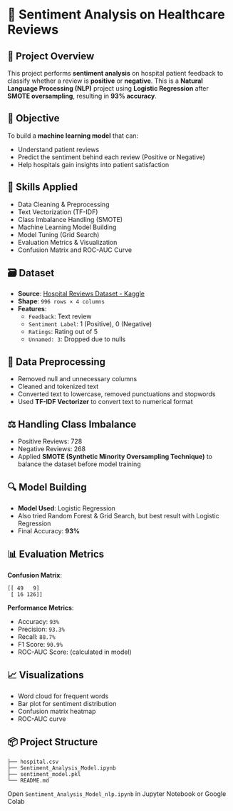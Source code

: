
# 🏥 Sentiment Analysis on Healthcare Reviews

## 📌 Project Overview
This project performs **sentiment analysis** on hospital patient feedback to classify whether a review is **positive** or **negative**. This is a **Natural Language Processing (NLP)** project using **Logistic Regression** after **SMOTE oversampling**, resulting in **93% accuracy**.

## 🎯 Objective
To build a **machine learning model** that can:
- Understand patient reviews
- Predict the sentiment behind each review (Positive or Negative)
- Help hospitals gain insights into patient satisfaction

## 🧠 Skills Applied
- Data Cleaning & Preprocessing
- Text Vectorization (TF-IDF)
- Class Imbalance Handling (SMOTE)
- Machine Learning Model Building
- Model Tuning (Grid Search)
- Evaluation Metrics & Visualization
- Confusion Matrix and ROC-AUC Curve

## 🗃️ Dataset
- **Source**: [Hospital Reviews Dataset - Kaggle](https://www.kaggle.com)
- **Shape**: `996 rows × 4 columns`
- **Features**:
  - `Feedback`: Text review
  - `Sentiment Label`: 1 (Positive), 0 (Negative)
  - `Ratings`: Rating out of 5
  - `Unnamed: 3`: Dropped due to nulls

## 🔧 Data Preprocessing
- Removed null and unnecessary columns
- Cleaned and tokenized text
- Converted text to lowercase, removed punctuations and stopwords
- Used **TF-IDF Vectorizer** to convert text to numerical format

## ⚖️ Handling Class Imbalance
- Positive Reviews: 728
- Negative Reviews: 268
- Applied **SMOTE (Synthetic Minority Oversampling Technique)** to balance the dataset before model training

## 🔍 Model Building
- **Model Used**: Logistic Regression
- Also tried Random Forest & Grid Search, but best result with Logistic Regression
- Final Accuracy: **93%**

## 📊 Evaluation Metrics

**Confusion Matrix**:
```
[[ 49   9]
 [ 16 126]]
```

**Performance Metrics**:
- Accuracy: `93%`
- Precision: `93.3%`
- Recall: `88.7%`
- F1 Score: `90.9%`
- ROC-AUC Score: (calculated in model)

## 📈 Visualizations
- Word cloud for frequent words
- Bar plot for sentiment distribution
- Confusion matrix heatmap
- ROC-AUC curve

## 📦 Project Structure
```
├── hospital.csv
├── Sentiment_Analysis_Model.ipynb
├── sentiment_model.pkl
└── README.md
```

   Open `Sentiment_Analysis_Model_nlp.ipynb` in Jupyter Notebook or Google Colab
